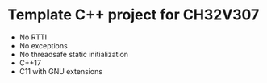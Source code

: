 # Template C++ project for CH32V307

 - No RTTI
 - No exceptions
 - No threadsafe static initialization
 - C++17
 - C11 with GNU extensions
